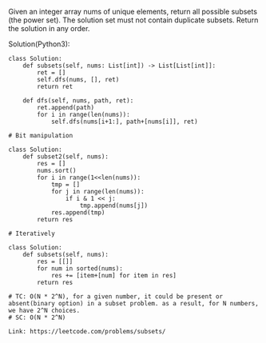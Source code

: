 Given an integer array nums of unique elements, return all possible subsets (the power set).
The solution set must not contain duplicate subsets. Return the solution in any order.

Solution(Python3):
```
class Solution:
    def subsets(self, nums: List[int]) -> List[List[int]]:
        ret = []
        self.dfs(nums, [], ret)
        return ret
        
    def dfs(self, nums, path, ret):
        ret.append(path)
        for i in range(len(nums)):
            self.dfs(nums[i+1:], path+[nums[i]], ret)
            
# Bit manipulation

class Solution:
    def subset2(self, nums):
        res = []
        nums.sort()
        for i in range(1<<len(nums)):
            tmp = []
            for j in range(len(nums)):
                if i & 1 << j:
                    tmp.append(nums[j])
            res.append(tmp)
        return res

# Iteratively

class Solution:
    def subsets(self, nums):
        res = [[]]
        for num in sorted(nums):
            res += [item+[num] for item in res]
        return res

# TC: O(N * 2^N), for a given number, it could be present or absent(binary option) in a subset problem. as a result, for N numbers, we have 2^N choices.
# SC: O(N * 2^N)

```
```
Link: https://leetcode.com/problems/subsets/
```
